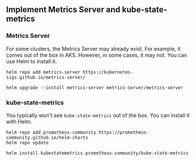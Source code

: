 ## Implement Metrics Server and kube-state-metrics


### Metrics Server
For some clusters, the Metrics Server may already exist. For example, it comes out of the box in AKS. However, in some cases, it may not. You can use Helm to install it.

```
helm repo add metrics-server https://kubernetes-sigs.github.io/metrics-server/
```

```
helm upgrade --install metrics-server metrics-server/metrics-server
```


### kube-state-metrics

You typically won't see `kube-state-metrics` out of the box. You can install it with Helm.

```
helm repo add prometheus-community https://prometheus-community.github.io/helm-charts
helm repo update
```

```
helm install kubestatemetrics prometheus-community/kube-state-metrics
```